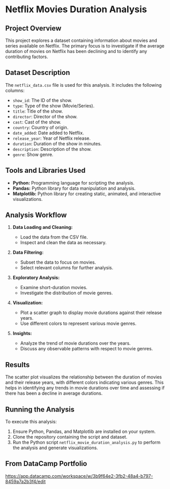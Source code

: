 # Netflix Movies Duration Analysis

## Project Overview

This project explores a dataset containing information about movies and series available on Netflix. The primary focus is to investigate if the average duration of movies on Netflix has been declining and to identify any contributing factors.

## Dataset Description

The `netflix_data.csv` file is used for this analysis. It includes the following columns:

- `show_id`: The ID of the show.
- `type`: Type of the show (Movie/Series).
- `title`: Title of the show.
- `director`: Director of the show.
- `cast`: Cast of the show.
- `country`: Country of origin.
- `date_added`: Date added to Netflix.
- `release_year`: Year of Netflix release.
- `duration`: Duration of the show in minutes.
- `description`: Description of the show.
- `genre`: Show genre.

## Tools and Libraries Used

- **Python:** Programming language for scripting the analysis.
- **Pandas:** Python library for data manipulation and analysis.
- **Matplotlib:** Python library for creating static, animated, and interactive visualizations.

## Analysis Workflow

1. **Data Loading and Cleaning:**
   - Load the data from the CSV file.
   - Inspect and clean the data as necessary.

2. **Data Filtering:**
   - Subset the data to focus on movies.
   - Select relevant columns for further analysis.

3. **Exploratory Analysis:**
   - Examine short-duration movies.
   - Investigate the distribution of movie genres.

4. **Visualization:**
   - Plot a scatter graph to display movie durations against their release years.
   - Use different colors to represent various movie genres.

5. **Insights:**
   - Analyze the trend of movie durations over the years.
   - Discuss any observable patterns with respect to movie genres.

## Results

The scatter plot visualizes the relationship between the duration of movies and their release years, with different colors indicating various genres. This helps in identifying any trends in movie durations over time and assessing if there has been a decline in average durations.

## Running the Analysis

To execute this analysis:

1. Ensure Python, Pandas, and Matplotlib are installed on your system.
2. Clone the repository containing the script and dataset.
3. Run the Python script `netflix_movie_duration_analysis.py` to perform the analysis and generate visualizations.

## From DataCamp Portfolio
https://app.datacamp.com/workspace/w/3b9f64e2-3fb2-48a4-b797-8459a7a2b3f4/edit


